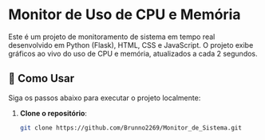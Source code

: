 # Monitor de Uso de CPU e Memória

Este é um projeto de monitoramento de sistema em tempo real desenvolvido em Python (Flask), HTML, CSS e JavaScript. O projeto exibe gráficos ao vivo do uso de CPU e memória, atualizados a cada 2 segundos.

## 🚀 Como Usar

Siga os passos abaixo para executar o projeto localmente:

1. **Clone o repositório**:
   ```bash
   git clone https://github.com/Brunno2269/Monitor_de_Sistema.git
